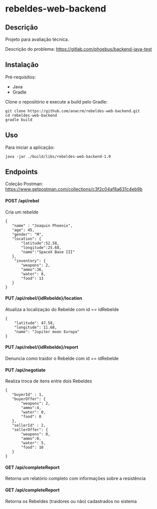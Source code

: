 # rebeldes-web-backend

## Descrição

Projeto para avaliação técnica.

Descrição do problema: https://gitlab.com/phoebus/backend-java-test

## Instalação

Pré-requisitos:

- Java
- Gradle

Clone o repositório e execute a build pelo Gradle:
```
git clone https://github.com/anacrm/rebeldes-web-backend.git
cd rebeldes-web-backend
gradle build
```
## Uso 

Para iniciar a aplicação:
```
java -jar ./build/libs/rebeldes-web-backend-1.0
```
## Endpoints

Coleção Postman: https://www.getpostman.com/collections/c3f2c04af8a631c4eb9b

#### POST /api/rebel
Cria um rebelde
```
{
   "name" : "Joaquin Phoenix",
   "age": 45,
   "gender": "M",
   "location": {
       "latitude":52.58,
       "longitude":25.68,
       "name":"SpaceX Base III"
   },
    "inventory": {
       "weapons": 2,
       "ammo":36,
       "water": 8,
       "food": 13
   }
}
```

#### PUT /api/rebel/{idRebelde}/location
Atualiza a localização do Rebelde com id == idRebelde
```
{
    "latitude": 47.58,
    "longitude": 11.68,
    "name": "Jupiter moon Europa"
}
```

#### PUT /api/rebel/{idRebelde}/report
Denuncia como traidor o Rebelde com id == idRebelde


#### PUT /api/negotiate
Realiza troca de itens entre dois Rebeldes

```
{
   "buyerId" : 1,
   "buyerOffer": {
       "weapons": 2,
       "ammo":4,
       "water": 0,
       "food": 0
   },
   "sellerId" : 2,
   "sellerOffer": {
       "weapons": 0,
       "ammo":0,
       "water": 5,
       "food": 10
   }
}
```

#### GET /api/completeReport

Retorna um relatório completo com informações sobre a resistência

#### GET /api/completeReport

Retorna os Rebeldes (traidores ou não) cadastrados no sistema










